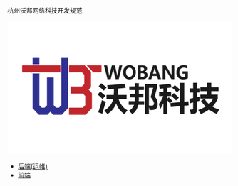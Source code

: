 杭州沃邦网络科技开发规范

<img src="./img/logo.png" height="300" alt="logo">  

- [后端(运帷)](./back/README.md)
- [前端](./front/README.md)